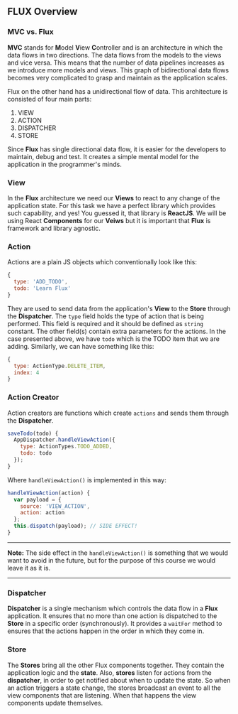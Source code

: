 ## FLUX Overview

### MVC vs. Flux

**MVC** stands for **M**odel **V**iew **C**ontroller and is an architecture in which the data flows in two directions. The data flows from the models to the views and vice versa. This means that the number of data pipelines increases as we introduce more models and views. This graph of bidirectional data flows becomes very complicated to grasp and maintain as the application scales.

Flux on the other hand has a unidirectional flow of data. This architecture is consisted of four main parts:

  1. VIEW
  2. ACTION
  3. DISPATCHER
  4. STORE

Since **Flux** has single directional data flow, it is easier for the developers to maintain, debug and test. It creates a simple mental model for the application in the programmer's minds.

### View
In the **Flux** architecture we need our **Views** to react to any change of the application state. For this task we have a perfect library which provides such capability, and yes! You guessed it, that library is **ReactJS**. We will be using React **Components** for our **Veiws** but it is important that **Flux** is framework and library agnostic.

### Action
Actions are a plain JS objects which conventionally look like this:

```js
{
  type: 'ADD_TODO',
  todo: 'Learn Flux'
}
```
They are used to send data from the application's **View** to the **Store** through the **Dispatcher**.
The `type` field holds the type of action that is being performed. This field is required and it should be defined as `string` constant. The other field(s) contain extra parameters for the actions. In the case presented above, we have `todo` which is the TODO item that we are adding.
Similarly, we can have something like this:

```js
{
  type: ActionType.DELETE_ITEM,
  index: 4
}
```

### Action Creator
Action creators are functions which create `actions` and sends them through the **Dispatcher**.

```js
saveTodo(todo) {
  AppDispatcher.handleViewAction({
    type: ActionTypes.TODO_ADDED,
    todo: todo
  });
}
```
Where `handleViewAction()` is implemented in this way:

```js
handleViewAction(action) {
  var payload = {
    source: 'VIEW_ACTION',
    action: action
  };
  this.dispatch(payload); // SIDE EFFECT!
}
```

---
**Note:** The side effect in the `handleViewAction()` is something that we would want to avoid in the future, but for the purpose of this course we would leave it as it is.

---

### Dispatcher
**Dispatcher** is a single mechanism which controls the data flow in a **Flux** application. It ensures that no more than one action is dispatched to the **Store** in a specific order (synchronously). It provides a `waitFor` method to ensures that the actions happen in the order in which they come in.

### Store
The **Stores** bring all the other Flux components together. They contain the application logic and the **state**.
Also, **stores** listen for actions from the **dispatcher**, in order to get notified about when to update the state. So when an action triggers a state change, the stores broadcast an event to all the view components that are listening. When that happens the view components update themselves.


